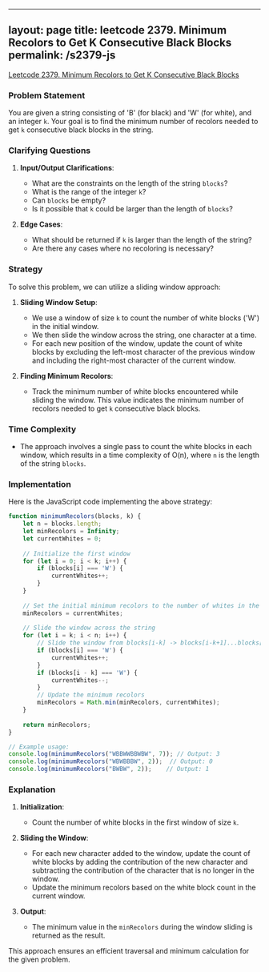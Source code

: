 
---
layout: page
title: leetcode 2379. Minimum Recolors to Get K Consecutive Black Blocks
permalink: /s2379-js
---
[Leetcode 2379. Minimum Recolors to Get K Consecutive Black Blocks](https://algoadvance.github.io/algoadvance/l2379)
### Problem Statement
You are given a string consisting of 'B' (for black) and 'W' (for white), and an integer `k`. Your goal is to find the minimum number of recolors needed to get `k` consecutive black blocks in the string.

### Clarifying Questions
1. **Input/Output Clarifications**:
    - What are the constraints on the length of the string `blocks`?
    - What is the range of the integer `k`?
    - Can `blocks` be empty?
    - Is it possible that `k` could be larger than the length of `blocks`?

2. **Edge Cases**:
    - What should be returned if `k` is larger than the length of the string?
    - Are there any cases where no recoloring is necessary?

### Strategy
To solve this problem, we can utilize a sliding window approach:

1. **Sliding Window Setup**:
    - We use a window of size `k` to count the number of white blocks ('W') in the initial window.
    - We then slide the window across the string, one character at a time.
    - For each new position of the window, update the count of white blocks by excluding the left-most character of the previous window and including the right-most character of the current window.

2. **Finding Minimum Recolors**:
    - Track the minimum number of white blocks encountered while sliding the window. This value indicates the minimum number of recolors needed to get `k` consecutive black blocks.

### Time Complexity
- The approach involves a single pass to count the white blocks in each window, which results in a time complexity of O(n), where `n` is the length of the string `blocks`.

### Implementation
Here is the JavaScript code implementing the above strategy:

```javascript
function minimumRecolors(blocks, k) {
    let n = blocks.length;
    let minRecolors = Infinity;
    let currentWhites = 0;
    
    // Initialize the first window
    for (let i = 0; i < k; i++) {
        if (blocks[i] === 'W') {
            currentWhites++;
        }
    }
    
    // Set the initial minimum recolors to the number of whites in the first window
    minRecolors = currentWhites;
    
    // Slide the window across the string
    for (let i = k; i < n; i++) {
        // Slide the window from blocks[i-k] -> blocks[i-k+1]...blocks[i]
        if (blocks[i] === 'W') {
            currentWhites++;
        }
        if (blocks[i - k] === 'W') {
            currentWhites--;
        }
        // Update the minimum recolors
        minRecolors = Math.min(minRecolors, currentWhites);
    }
    
    return minRecolors;
}

// Example usage:
console.log(minimumRecolors("WBBWWBBWBW", 7)); // Output: 3
console.log(minimumRecolors("WBWBBBW", 2));  // Output: 0
console.log(minimumRecolors("BWBW", 2));    // Output: 1
```

### Explanation
1. **Initialization**:
    - Count the number of white blocks in the first window of size `k`.

2. **Sliding the Window**:
    - For each new character added to the window, update the count of white blocks by adding the contribution of the new character and subtracting the contribution of the character that is no longer in the window.
    - Update the minimum recolors based on the white block count in the current window.

3. **Output**:
    - The minimum value in the `minRecolors` during the window sliding is returned as the result.

This approach ensures an efficient traversal and minimum calculation for the given problem.